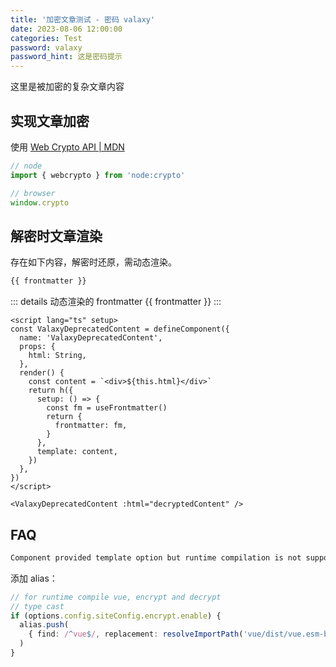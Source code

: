 ```yaml
---
title: '加密文章测试 - 密码 valaxy'
date: 2023-08-06 12:00:00
categories: Test
password: valaxy
password_hint: 这是密码提示
---
```


这里是被加密的复杂文章内容

## 实现文章加密

使用 [Web Crypto API | MDN](https://developer.mozilla.org/en-US/docs/Web/API/Web_Crypto_API)

```ts
// node
import { webcrypto } from 'node:crypto'

// browser
window.crypto
```

## 解密时文章渲染

存在如下内容，解密时还原，需动态渲染。

```md
{{ frontmatter }}
```

::: details 动态渲染的 frontmatter
{{ frontmatter }}
:::

```vue
<script lang="ts" setup>
const ValaxyDeprecatedContent = defineComponent({
  name: 'ValaxyDeprecatedContent',
  props: {
    html: String,
  },
  render() {
    const content = `<div>${this.html}</div>`
    return h({
      setup: () => {
        const fm = useFrontmatter()
        return {
          frontmatter: fm,
        }
      },
      template: content,
    })
  },
})
</script>

<ValaxyDeprecatedContent :html="decryptedContent" />
```

## FAQ

```bash
Component provided template option but runtime compilation is not supported in this build of Vue. Configure your bundler to alias "vue" to "vue/dist/vue.esm-bundler.js".
```

添加 alias：

```ts
// for runtime compile vue, encrypt and decrypt
// type cast
if (options.config.siteConfig.encrypt.enable) {
  alias.push(
    { find: /^vue$/, replacement: resolveImportPath('vue/dist/vue.esm-bundler.js', true) },
  )
}
```
